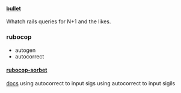 #### [bullet](https://github.com/flyerhzm/bullet)
Whatch rails queries for N+1 and the likes. 

### rubocop
- autogen
- autocorrect
#### [rubocop-sorbet](https://github.com/Shopify/rubocop-sorbet)
[docs](https://github.com/Shopify/rubocop-sorbet/blob/master/manual/cops_sorbet.md)
using autocorrect to input sigs
using autocorrect to input sigils